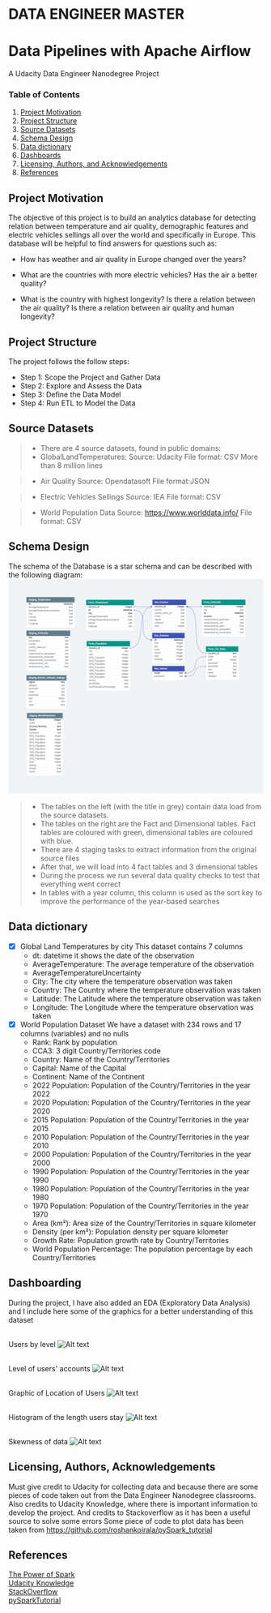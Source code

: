 # DATA ENGINEER MASTER
# Data Pipelines with Apache Airflow
A Udacity Data Engineer Nanodegree Project
  
### Table of Contents

1. [Project Motivation](#motivation)
2. [Project Structure](#structure)
3. [Source Datasets](#source_datasets)
4. [Schema Design](#schema)
5. [Data dictionary](#dictionary)
6. [Dashboards](#dash)
7. [Licensing, Authors, and Acknowledgements](#licensing)
8. [References](#references)


## Project Motivation<a name="motivation"></a> 

The objective of this project is to build an analytics database for detecting relation between temperature and air quality, demographic features and electric vehicles sellings all over the world and specifically in Europe.
This database will be helpful to find answers for questions such as:

* How has weather and air quality in Europe changed over the years?

* What are the countries with more electric vehicles? Has the air a better quality?

* What is the country with highest longevity? Is there a relation between the air quality? Is there a relation between air quality and human longevity?

##  Project Structure<a name="structure"></a> 

The project follows the follow steps:
* Step 1: Scope the Project and Gather Data
* Step 2: Explore and Assess the Data
* Step 3: Define the Data Model
* Step 4: Run ETL to Model the Data

## Source Datasets <a name="source_datasets"></a>

> * There are 4 source datasets, found in public domains:
> * GlobalLandTemperatures:
    Source: Udacity
    File format: CSV
    More than 8 million lines
  
> * Air Quality
    Source: Opendatasoft
    File format:JSON

> * Electric Vehicles Sellings
    Source: IEA
    File format: CSV

> * World Population Data
    Source: https://www.worlddata.info/
    File format: CSV

## Schema Design <a name="schema"></a>

The schema of the Database is a star schema and can be described with the following diagram:
![Alt text](./img/capstone_db.png?raw=true "Database_model")


> * The tables on the left (with the title in grey) contain data load from the source datasets.
> * The tables on the right are the Fact and Dimensional tables. Fact tables are coloured with green, dimensional tables are coloured with blue.
> * There are 4 staging tasks to extract information from the original source files
> * After that, we will load into 4 fact tables and 3 dimensional tables
> * During the process we run several data quality checks to test that everything went correct
> * In tables with a year column, this column is used as the sort key to improve the performance of the year-based searches

## Data dictionary <a name="dictionary"></a>

 - [x] Global Land Temperatures by city
   This dataset contains 7 columns
    -  dt: datetime it shows the date of the observation
    -  AverageTemperature: The average temperature of the observation
    -  AverageTemperatureUncertainty
    -  City: The city where the temperature observation was taken
    -  Country: The Country where the temperature observation was taken
    -  Latitude: The Latitude where the temperature observation was taken
    -  Longitude: The Longitude where the temperature observation was taken
- [x] World Population Dataset
  We have a dataset with 234 rows and 17 columns (variables) and no nulls
    -  Rank: Rank by population
    -  CCA3: 3 digit Country/Territories code
    -  Country: Name of the Country/Territories
    -  Capital: Name of the Capital
    -  Continent: Name of the Continent
    -  2022 Population: Population of the Country/Territories in the year 2022
    -  2020 Population: Population of the Country/Territories in the year 2020
    -  2015 Population: Population of the Country/Territories in the year 2015
    -  2010 Population: Population of the Country/Territories in the year 2010
    -  2000 Population: Population of the Country/Territories in the year 2000
    -  1990 Population: Population of the Country/Territories in the year 1990
    -  1980 Population: Population of the Country/Territories in the year 1980
    -  1970 Population: Population of the Country/Territories in the year 1970
    -  Area (km²): Area size of the Country/Territories in square kilometer
    -  Density (per km²): Population density per square kilometer
    -  Growth Rate: Population growth rate by Country/Territories
    -  World Population Percentage: The population percentage by each Country/Territories



## Dashboarding<a name="dash"></a> 

During the project, I have also added an EDA (Exploratory Data Analysis) and I include here some of the graphics for a better understanding of this dataset
<br>

 <br>Users by level
![Alt text](./img/level.png?raw=true "UsersbyLevel")

<br>Level of users' accounts
![Alt text](./img/level_plot.png?raw=true "Level account of Users")

<br>Graphic of Location of Users
![Alt text](./img/location.png?raw=true "Users by Location")

 <br>Histogram of the length users stay
![Alt text](./img/hist.png?raw=true "Histogram")

 <br>Skewness of data
![Alt text](./img/skewness.png?raw=true "Skewness")

## Licensing, Authors, Acknowledgements<a name="licensing"></a>

Must give credit to Udacity for collecting data and because there are some pieces of code taken out from the Data Engineer Nanodegree classrooms. 
Also credits to Udacity Knowledge, where there is important information to develop the project.
And credits to Stackoverflow as it has been a useful source to solve some errors
Some piece of code to plot data has been taken from https://github.com/roshankoirala/pySpark_tutorial

## References <a name="references"></a>
 [The Power of Spark](https://learn.udacity.com/nanodegrees/nd027/parts/cd0030/lessons/ls1965/concepts/626aa254-50bc-4bc7-8fe9-9a4e28527739) <br>
 [Udacity Knowledge](https://knowledge.udacity.com/) <br>
 [StackOverflow](https://stackoverflow.com/) <br>
 [pySparkTutorial](https://github.com/roshankoirala/pySpark_tutorial)<br>
 
 


